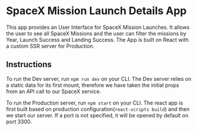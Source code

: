 # SpaceX Mission Launch Details App

This app provides an User Interface for SpaceX Mission Launches. 
It allows the user to see all SpaceX Missions and the user can filter the missions by Year, Launch Success and Landing Success.
The App is built on React with a custom SSR server for Production.

## Instructions
To run the Dev server, run `npm run dev` on your CLI. 
The Dev server relies on a static data for its first mount, therefore we have taken the initial props from an API call to our SpaceX service.

To run the Production server, run `npm start` on your CLI.
The react app is first built based on production configuration(`react-scripts build`) and then we start our server.
If a port is not specified, it will be opened by default on port 3300.